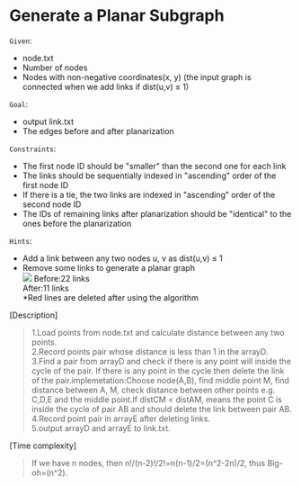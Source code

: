 Generate a Planar Subgraph  
==========================
`Given`:  
* node.txt  
* Number of nodes  
* Nodes with non-negative coordinates(x, y) (the input graph is connected when we add links if dist(u,v) ≤ 1)  

`Goal`:  
* output link.txt  
* The edges before and after planarization  

`Constraints`:  
* The first node ID should be "smaller" than the second one for each link  
* The links should be sequentially indexed in "ascending" order of the first node ID  
* If there is a tie, the two links are indexed in "ascending" order of the second node ID  
* The IDs of remaining links after planarization should be "identical" to the ones before the planarization  

`Hints`:  
* Add a link between any two nodes u, v as dist(u,v) ≤ 1  
* Remove some links to generate a planar graph  
![](https://github.com/Jordon-Chen/C/blob/master/face_routing/generate%20a%20planar%20subgraph.png?raw=true)
Before:22 links  
After:11 links  
*Red lines are deleted after using the algorithm

[Description]  
>1.Load points from node.txt and calculate distance between any two points.  
>2.Record points pair whose distance is less than 1 in the arrayD.  
>3.Find a pair from arrayD and check if there is any point will inside the cycle of the pair. If there is any point in the cycle then delete the link of the pair.implemetation:Choose node(A,B), find middle point M, find distance between A, M, check distance between other points e.g. C,D,E and the middle point.If distCM < distAM, means the point C is inside the cycle of pair AB and should delete the link between pair AB.  
>4.Record point pair in arrayE after deleting links.  
>5.output arrayD and arrayE to link.txt.  

[Time complexity]  
>If we have n nodes, then n!/(n-2)!/2!=n(n-1)/2=(n^2-2n)/2, thus Big-oh=(n^2).  
